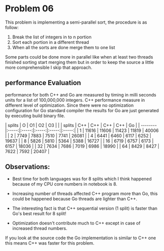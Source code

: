 # Problem 06

This problem is implementing a semi-parallel sort, the procedure is as follow:
1. Break the list of integers in to n portion
2. Sort each portion in a different thread
3. When all the sorts are done merge them to one list

Some parts could be done more in parallel like when at least two threads finished sorting start merging them but in order to keep the source a little more comprehensible I skip that approach.

## performance Evaluation

performance for both C++ and Go are measured by timing in milli seconds units for a list of 100,000,000 integers.
C++ performance measure in different level of optimization. Since there were no optimization configuration for Go standard compiler the results for Go are just generated by executing build binary file.


| splits |   O   |   O1  |   O2  |   O3  |       |
| splits |  C++  |  C++  |  C++  |  C++  |   Go  |
| --------|:-----:|:-----:|:-----:|:-----:|:-----:|
| 1       | 11616 | 11606 | 11423 | 11819 | 40006 |
| 2       | 7749  | 7883  | 7510  | 7741  | 26081 |
| 4       | 6441  | 6460  | 6117  | 6252  | 19637 |
| 8       | 5826  | 5810  | 5364  | 5388  | 16727 |
| 16      | 6719  | 6757  | 6173  | 6157  | 18036 |
| 32      | 7634  | 7686  | 7019  | 6986  | 18990 |
| 64      | 8429  | 8427  | 7622  | 7592  | 20407 |


## Observations:

* Best time for both languages was for 8 splits which I think happened because of my CPU core numbers in notebook is 8. 

* Increasing number of threads affected C++ program more than Go, this could be happened because Go threads are lighter than C++.

* The interesting fact is that C++ sequential version (1 split) is faster than Go's best result for 8 split!

* Optimization doesn't contribute much to C++ except in case of increased thread numbers.


If you look at the source code the Go implementation is similar to C++ one this means C++ was faster for this problem.













